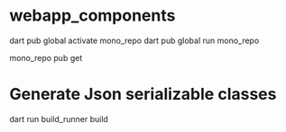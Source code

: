 # webapp_components

dart pub global activate mono_repo
dart pub global run mono_repo


mono_repo pub get

# Generate Json serializable classes
dart run build_runner build

